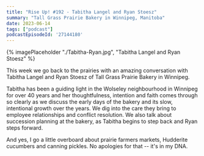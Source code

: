 ```yaml
---
title: "Rise Up! #192 - Tabitha Langel and Ryan Stoesz"
summary: "Tall Grass Prairie Bakery in Winnipeg, Manitoba"
date: 2023-06-14
tags: ["podcast"]
podcastEpisodeId: '27144180'
---
```



{% imagePlaceholder "./Tabitha-Ryan.jpg", "Tabitha Langel and Ryan Stoesz"  %}


This week we go back to the prairies with an amazing conversation with Tabitha Langel and Ryan Stoesz of Tall Grass Prairie Bakery in Winnipeg.  

Tabitha has been a guiding light in the Wolseley neighbourhood in Winnipeg for over 40 years and her thoughtfulness, intention and faith comes through so clearly as we discuss the early days of the bakery and its slow, intentional growth over the years. We dig into the care they bring to employee relationships and conflict resolution.  We also talk about succession planning at the bakery, as Tabitha begins to step back and Ryan steps forward.

And yes, I go a little overboard about prairie farmers markets, Hudderite cucumbers and canning pickles.  No apologies for that -- it's in my DNA.  




